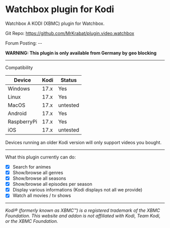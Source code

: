 # Watchbox plugin for Kodi

Watchbox
A KODI (XBMC) plugin for Watchbox.

Git Repo: https://github.com/MrKrabat/plugin.video.watchbox

Forum Posting: --

**WARNING: This plugin is only available from Germany by geo blocking**
***

Compatibility

| Device  | Kodi | Status |
| ------------- | ------------- | ------------- |
| Windows | 17.x  | Yes  |
| Linux | 17.x  | Yes  |
| MacOS | 17.x  | untested  |
| Android | 17.x  | Yes  |
| RaspberryPi | 17.x  | Yes  |
| iOS | 17.x  | untested  |

Devices running an older Kodi version will only support videos you bought.
***

What this plugin currently can do:
- [x] Search for animes
- [x] Show/browse all genres
- [x] Show/browse all seasons
- [x] Show/browse all episodes per season
- [x] Display various informations (Kodi displays not all we provide)
- [x] Watch all movies / tv shows
***

_Kodi® (formerly known as XBMC™) is a registered trademark of the XBMC Foundation.
This website and addon is not affiliated with Kodi, Team Kodi, or the XBMC Foundation._